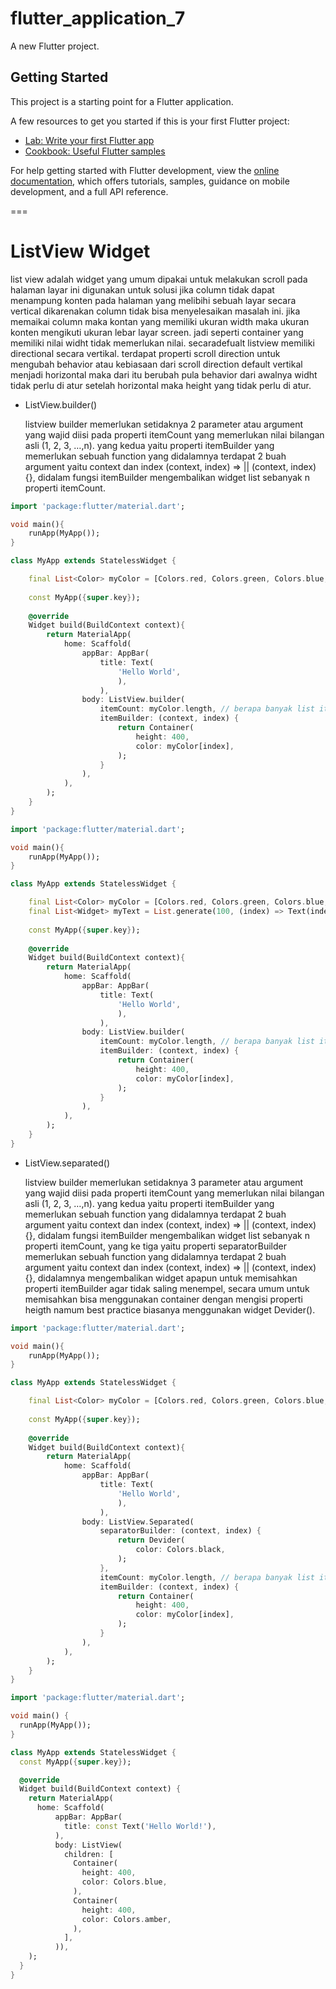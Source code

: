 # flutter_application_7

A new Flutter project.

## Getting Started

This project is a starting point for a Flutter application.

A few resources to get you started if this is your first Flutter project:

- [Lab: Write your first Flutter app](https://docs.flutter.dev/get-started/codelab)
- [Cookbook: Useful Flutter samples](https://docs.flutter.dev/cookbook)

For help getting started with Flutter development, view the
[online documentation](https://docs.flutter.dev/), which offers tutorials,
samples, guidance on mobile development, and a full API reference.

===

# ListView Widget

list view adalah widget yang umum dipakai untuk melakukan scroll pada halaman layar ini digunakan untuk solusi jika column tidak dapat menampung konten pada halaman yang melibihi sebuah layar secara vertical dikarenakan column tidak bisa menyelesaikan masalah ini. jika memaikai column maka kontan yang memiliki ukuran width maka ukuran konten mengikuti ukuran lebar layar screen. jadi seperti container yang memiliki nilai widht tidak memerlukan nilai. secaradefualt listview memiliki directional secara vertikal. terdapat properti scroll direction untuk mengubah behavior atau kebiasaan dari scroll direction default vertikal menjadi horizontal maka dari itu berubah pula behavior dari awalnya widht tidak perlu di atur setelah horizontal maka height yang tidak perlu di atur.

- ListView.builder()
    
    listview builder memerlukan setidaknya 2 parameter atau argument yang wajid diisi pada properti itemCount yang memerlukan nilai bilangan asli (1, 2, 3, …,n). yang kedua yaitu properti itemBuilder yang memerlukan sebuah function yang didalamnya terdapat 2 buah argument yaitu context dan index (context, index) ⇒ || (context, index) {}, didalam fungsi itemBuilder mengembalikan widget list sebanyak n properti itemCount.
```dart
import 'package:flutter/material.dart';

void main(){
	runApp(MyApp());
}

class MyApp extends StatelessWidget {

	final List<Color> myColor = [Colors.red, Colors.green, Colors.blue, Colors.amber];
	
	const MyApp({super.key});
	
	@override
	Widget build(BuildContext context){
		return MaterialApp(
			home: Scaffold(
				appBar: AppBar(
					title: Text(
						'Hello World',
						),
					),
				body: ListView.builder(
					itemCount: myColor.length, // berapa banyak list item yang akan dibuat
					itemBuilder: (context, index) {
						return Container(
							height: 400,
							color: myColor[index],
						);
					}
				),
			),
		);
	}
}
```

```dart
import 'package:flutter/material.dart';

void main(){
	runApp(MyApp());
}

class MyApp extends StatelessWidget {

	final List<Color> myColor = [Colors.red, Colors.green, Colors.blue, Colors.amber];
	final List<Widget> myText = List.generate(100, (index) => Text(index.toSting()));
	
	const MyApp({super.key});
	
	@override
	Widget build(BuildContext context){
		return MaterialApp(
			home: Scaffold(
				appBar: AppBar(
					title: Text(
						'Hello World',
						),
					),
				body: ListView.builder(
					itemCount: myColor.length, // berapa banyak list item yang akan dibuat
					itemBuilder: (context, index) {
						return Container(
							height: 400,
							color: myColor[index],
						);
					}
				),
			),
		);
	}
}
```

- ListView.separated()
    
    listview builder memerlukan setidaknya 3 parameter atau argument yang wajid diisi pada properti itemCount yang memerlukan nilai bilangan asli (1, 2, 3, …,n). yang kedua yaitu properti itemBuilder yang memerlukan sebuah function yang didalamnya terdapat 2 buah argument yaitu context dan index (context, index) ⇒ || (context, index) {}, didalam fungsi itemBuilder mengembalikan widget list sebanyak n properti itemCount, yang ke tiga yaitu properti separatorBuilder memerlukan sebuah function yang didalamnya terdapat 2 buah argument yaitu context dan index (context, index) ⇒ || (context, index) {}, didalamnya mengembalikan widget apapun untuk memisahkan properti itemBuilder agar tidak saling menempel, secara umum untuk memisahkan bisa menggunakan container dengan mengisi properti heigth namum best practice biasanya menggunakan widget Devider().

```dart
import 'package:flutter/material.dart';

void main(){
	runApp(MyApp());
}

class MyApp extends StatelessWidget {

	final List<Color> myColor = [Colors.red, Colors.green, Colors.blue, Colors.amber];
	
	const MyApp({super.key});
	
	@override
	Widget build(BuildContext context){
		return MaterialApp(
			home: Scaffold(
				appBar: AppBar(
					title: Text(
						'Hello World',
						),
					),
				body: ListView.Separated(
					separatorBuilder: (context, index) {
						return Devider(
							color: Colors.black,
						);
					},
					itemCount: myColor.length, // berapa banyak list item yang akan dibuat
					itemBuilder: (context, index) {
						return Container(
							height: 400,
							color: myColor[index],
						);
					}
				),
			),
		);
	}
}
```

```dart
import 'package:flutter/material.dart';

void main() {
  runApp(MyApp());
}

class MyApp extends StatelessWidget {
  const MyApp({super.key});

  @override
  Widget build(BuildContext context) {
    return MaterialApp(
      home: Scaffold(
          appBar: AppBar(
            title: const Text('Hello World!'),
          ),
          body: ListView(
            children: [
              Container(
                height: 400,
                color: Colors.blue,
              ),
              Container(
                height: 400,
                color: Colors.amber,
              ),
            ],
          )),
    );
  }
}
```
